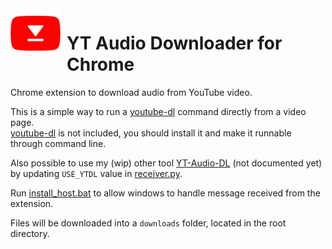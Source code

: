 <img src="https://raw.githubusercontent.com/Adrish-ASProg/yt-audio-dl-chrome/master/res/images/icon_128.png" style="margin-right: 10px" width=80 height=80 alt="logo" align="left"/>

# YT Audio Downloader for Chrome
Chrome extension to download audio from YouTube video.


This is a simple way to run a [youtube-dl](https://github.com/ytdl-org/youtube-dl/) command directly from a video page.  
[youtube-dl](https://github.com/ytdl-org/youtube-dl/) is not included, you should install it and make it runnable through command line.

Also possible to use my (wip) other tool [YT-Audio-DL](https://github.com/Adrish-ASProg/yt-audio-dl) (not documented yet) by updating `USE_YTDL` value in [receiver.py](./src/receiver.py).

Run [install_host.bat](./install_host.bat) to allow windows to handle message received from the extension.

Files will be downloaded into a `downloads` folder, located in the root directory.
